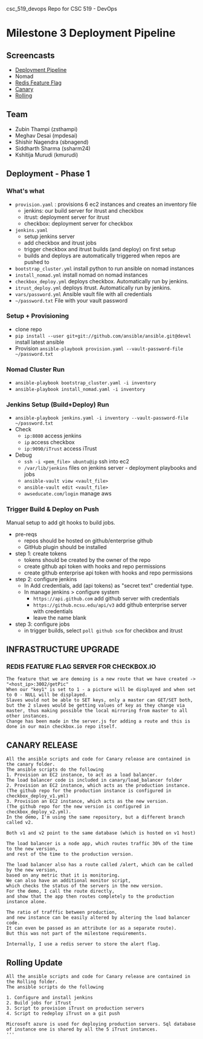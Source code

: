 csc_519_devops
Repo for CSC 519 - DevOps

# Milestone 3 Deployment Pipeline

## Screencasts
- [Deployment Pipeline](https://youtu.be/kcN8ciJH8ds)
- Nomad
- [Redis Feature Flag](https://youtu.be/g3hLF5k6qgA)
- [Canary](https://youtu.be/WTktuxFEHDk)
- [Rolling](https://youtu.be/zt511jRmMhs)

## Team
- Zubin Thampi (zsthampi) 
- Meghav Desai (mpdesai) 
- Shishir Nagendra (sbnagend) 
- Siddharth Sharma (ssharm24)
- Kshitija Murudi (kmurudi) 

## Deployment - Phase 1

### What's what
- `provision.yaml` : provisions 6 ec2 instances and creates an inventory file
    * jenkins: our build server for itrust and checkbox
    * itrust: deployment server for itrust
    * checkbox: deployment server for checkbox
- `jenkins.yaml`
    + setup jenkins server
    + add checkbox and itrust jobs
    + trigger checkbox and itrust builds (and deploy) on first setup
    + builds and deploys are automatically triggered when repos are pushed to
- `bootstrap_cluster.yml` install python to run ansible on nomad instances
- `install_nomad.yml` install nomad on nomad instances
- `checkbox_deploy.yml` deploys checkbox. Automatically run by jenkins.
- `itrust_deploy.yml` deploys itrust. Automatically run by jenkins.
- `vars/password.yml` Ansible vault file with all credentials
- `~/password.txt` File with your vault password

### Setup + Provisioning
- clone repo
- `pip install --user git+git://github.com/ansible/ansible.git@devel` install latest ansible
- Provision `ansible-playbook provision.yaml --vault-password-file ~/password.txt`

### Nomad Cluster Run
- `ansible-playbook bootstrap_cluster.yaml -i inventory`
- `ansible-playbook install_nomad.yaml -i inventory`

### Jenkins Setup (Build+Deploy) Run
- `ansible-playbook jenkins.yaml -i inventory --vault-password-file ~/password.txt`
- Check
    - `ip:8080` access jenkins
    - `ip` access checkbox
    - `ip:9090/iTrust` access iTrust
- Debug
    - `ssh -i <pem_file> ubuntu@ip` ssh into ec2
    - `/var/lib/jenkins` files on jenkins server - deployment playbooks and jobs
    - `ansible-vault view <vault_file>`
    - `ansible-vault edit <vault_file>`
    - `awseducate.com/login` manage aws

### Trigger Build & Deploy on Push
Manual setup to add git hooks to build jobs.
- pre-reqs
    - repos should be hosted on github/enterprise github
    - GitHub plugin should be installed
- step 1: create tokens
    - tokens should be created by the owner of the repo
    - create github api token with hooks and repo permissions
    - create github enterprise api token with hooks and repo permissions
- step 2: configure jenkins
    - In Add credentials, add (api tokens) as "secret text" credential type.
    - In manage jenkins > configure system
        - `https://api.github.com` add github server with credentials
        - `https://github.ncsu.edu/api/v3` add github enterprise server with credentials
        - leave the name blank
- step 3: configure jobs
    - in trigger builds, select `poll github scm` for checkbox and itrust


## INFRASTRUCTURE UPGRADE 
### REDIS FEATURE FLAG SERVER FOR CHECKBOX.IO

``` In this part we have created one redis-master and two redis-slaves to demonstrate. Two servers constantly get the changed key values from the master.
The feature that we are demoing is a new route that we have created -> "<host_ip>:3002/getPic"
When our "key1" is set to 1 - a picture will be displayed and when set to 0 - NULL will be displayed.
Slaves would not be able to SET keys, only a master can GET/SET both, but the 2 slaves would be getting values of key as they change via master, thus making possible the local mirroring from master to all other instances.
Change has been made in the server.js for adding a route and this is done in our main checkbox.io repo itself. 

```
## CANARY RELEASE
```
All the ansible scripts and code for Canary release are contained in the canary folder. 
The ansible scripts do the following 
1. Provision an EC2 instance, to act as a load balancer. 
The load balancer code is included in canary/load_balancer folder 
2. Provision an EC2 instance, which acts as the production instance. 
(The github repo for the production instance is configured in checkbox_deploy_v1.yml) 
3. Provision an EC2 instance, which acts as the new version. 
(The github repo for the new version is configured in checkbox_deploy_v2.yml). 
In the demo, I'm using the same repository, but a different branch called v2. 

Both v1 and v2 point to the same database (which is hosted on v1 host) 

The load balancer is a node app, which routes traffic 30% of the time to the new version, 
and rest of the time to the production version. 

The load balancer also has a route called /alert, which can be called by the new version, 
based on any metric that it is monitoring. 
We can also have an additional monitor script, 
which checks the status of the servers in the new version. 
For the demo, I call the route directly, 
and show that the app then routes completely to the production instance alone. 

The ratio of trafffic between production, 
and new instance can be easily altered by altering the load balancer code. 
It can even be passed as an attribute (or as a separate route). 
But this was not part of the milestone requirements. 

Internally, I use a redis server to store the alert flag. 
```
## Rolling Update
```
All the ansible scripts and code for Canary release are contained in the Rolling folder.
The ansible scripts do the following

1. Configure and install jenkins
2. Build jobs for iTrust
3. Script to provision iTrust on production servers
4. Script to redeploy iTrust on a git push

Microsoft azure is used for deploying production servers. Sql database of instance one is shared by all the 5 iTrust instances.
'''
